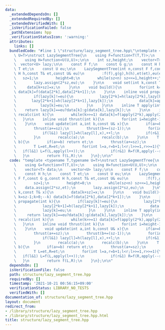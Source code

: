 ```yaml
---
data:
  _extendedDependsOn: []
  _extendedRequiredBy: []
  _extendedVerifiedWith: []
  _isVerificationFailed: false
  _pathExtension: hpp
  _verificationStatusIcon: ':warning:'
  attributes:
    links: []
  bundledCode: "#line 1 \"structure/lazy_segment_tree.hpp\"\ntemplate <typename T,typename\
    \ U=T>\nstruct LazySegmentTree{\n    using F=function<T(T,T)>;\n    using G=function<T(T,U)>;\n\
    \    using H=function<U(U,U)>;\n\n    int sz,height;\n    vector<T> data;\n  \
    \  vector<U> lazy;\n\n    const F f;\n    const G g;\n    const H h;\n    const\
    \ T et;\n    const U eu;\n\n    LazySegmentTree(int n,const F f,const G g,const\
    \ H h,const T& et,const U& eu)\n        :f(f),g(g),h(h),et(et),eu(eu){\n     \
    \   sz=1;\n        height=0;\n        while(sz<n) sz<<=1,height++;\n        data.assign(2*sz,et);\n\
    \        lazy.assign(2*sz,eu);\n    }\n\n    void set(int k,const T& x){\n   \
    \     data[k+sz]=x;\n    }\n\n    void build(){\n        for(int k=sz-1;k>0;--k)\
    \ data[k]=f(data[2*k],data[2*k+1]);\n    }\n\n    inline void propagate(int k){\n\
    \        if(lazy[k]!=eu){\n            lazy[2*k]=h(lazy[2*k],lazy[k]);\n     \
    \       lazy[2*k+1]=h(lazy[2*k+1],lazy[k]);\n            data[k]=apply(k);\n \
    \           lazy[k]=eu;\n        }\n    }\n\n    inline T apply(int k){\n    \
    \    return lazy[k]==eu?data[k]:g(data[k],lazy[k]);\n    }\n\n    inline void\
    \ recalc(int k){\n        while(k>>=1) data[k]=f(apply(2*k),apply(2*k+1));\n \
    \   }\n\n    inline void thrust(int k){\n        for(int i=height-1;i>0;--i) propagate(k>>i);\n\
    \    }\n\n    void update(int a,int b,const U& x){\n        if(a>=b) return;\n\
    \        thrust(a+=sz);\n        thrust(b+=(sz-1));\n        for(int l=a,r=b+1;l<r;l>>=1,r>>=1){\n\
    \            if(l&1) lazy[l]=h(lazy[l],x),++l;\n            if(r&1) --r,lazy[r]=h(lazy[r],x);\n\
    \        }\n        recalc(a);\n        recalc(b);\n    }\n\n    T query(int a,int\
    \ b){\n        if(a>=b) return et;\n        thrust(a+=sz);\n        thrust(b+=(sz-1));\n\
    \        T L=et,R=et;\n        for(int l=a,r=b+1;l<r;l>>=1,r>>=1){\n         \
    \   if(l&1) L=f(L,apply(l++));\n            if(r&1) R=f(R,apply(--r));\n     \
    \   }\n        return f(L,R);\n    }\n};\n\n"
  code: "template <typename T,typename U=T>\nstruct LazySegmentTree{\n    using F=function<T(T,T)>;\n\
    \    using G=function<T(T,U)>;\n    using H=function<U(U,U)>;\n\n    int sz,height;\n\
    \    vector<T> data;\n    vector<U> lazy;\n\n    const F f;\n    const G g;\n\
    \    const H h;\n    const T et;\n    const U eu;\n\n    LazySegmentTree(int n,const\
    \ F f,const G g,const H h,const T& et,const U& eu)\n        :f(f),g(g),h(h),et(et),eu(eu){\n\
    \        sz=1;\n        height=0;\n        while(sz<n) sz<<=1,height++;\n    \
    \    data.assign(2*sz,et);\n        lazy.assign(2*sz,eu);\n    }\n\n    void set(int\
    \ k,const T& x){\n        data[k+sz]=x;\n    }\n\n    void build(){\n        for(int\
    \ k=sz-1;k>0;--k) data[k]=f(data[2*k],data[2*k+1]);\n    }\n\n    inline void\
    \ propagate(int k){\n        if(lazy[k]!=eu){\n            lazy[2*k]=h(lazy[2*k],lazy[k]);\n\
    \            lazy[2*k+1]=h(lazy[2*k+1],lazy[k]);\n            data[k]=apply(k);\n\
    \            lazy[k]=eu;\n        }\n    }\n\n    inline T apply(int k){\n   \
    \     return lazy[k]==eu?data[k]:g(data[k],lazy[k]);\n    }\n\n    inline void\
    \ recalc(int k){\n        while(k>>=1) data[k]=f(apply(2*k),apply(2*k+1));\n \
    \   }\n\n    inline void thrust(int k){\n        for(int i=height-1;i>0;--i) propagate(k>>i);\n\
    \    }\n\n    void update(int a,int b,const U& x){\n        if(a>=b) return;\n\
    \        thrust(a+=sz);\n        thrust(b+=(sz-1));\n        for(int l=a,r=b+1;l<r;l>>=1,r>>=1){\n\
    \            if(l&1) lazy[l]=h(lazy[l],x),++l;\n            if(r&1) --r,lazy[r]=h(lazy[r],x);\n\
    \        }\n        recalc(a);\n        recalc(b);\n    }\n\n    T query(int a,int\
    \ b){\n        if(a>=b) return et;\n        thrust(a+=sz);\n        thrust(b+=(sz-1));\n\
    \        T L=et,R=et;\n        for(int l=a,r=b+1;l<r;l>>=1,r>>=1){\n         \
    \   if(l&1) L=f(L,apply(l++));\n            if(r&1) R=f(R,apply(--r));\n     \
    \   }\n        return f(L,R);\n    }\n};\n\n"
  dependsOn: []
  isVerificationFile: false
  path: structure/lazy_segment_tree.hpp
  requiredBy: []
  timestamp: '2021-10-21 00:56:15+09:00'
  verificationStatus: LIBRARY_NO_TESTS
  verifiedWith: []
documentation_of: structure/lazy_segment_tree.hpp
layout: document
redirect_from:
- /library/structure/lazy_segment_tree.hpp
- /library/structure/lazy_segment_tree.hpp.html
title: structure/lazy_segment_tree.hpp
---
```

